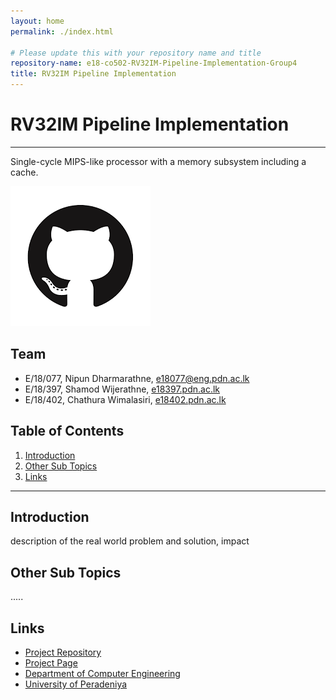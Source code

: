 ```yaml
---
layout: home
permalink: ./index.html

# Please update this with your repository name and title
repository-name: e18-co502-RV32IM-Pipeline-Implementation-Group4
title: RV32IM Pipeline Implementation
---
```


[comment]: # "This is the standard layout for the project, but you can clean this and use your own template"

# RV32IM Pipeline Implementation

---

Single-cycle MIPS-like processor with a memory subsystem including a cache.

![Sample Image](./images/sample.png)


## Team
-  E/18/077, Nipun Dharmarathne, [e18077@eng.pdn.ac.lk](mailto:name@email.com)
-  E/18/397, Shamod Wijerathne, [e18397.pdn.ac.lk](mailto:name@email.com)
-  E/18/402, Chathura Wimalasiri, [e18402.pdn.ac.lk](mailto:name@email.com)

## Table of Contents
1. [Introduction](#introduction)
2. [Other Sub Topics](#other-sub-topics)
3. [Links](#links)

---

## Introduction

 description of the real world problem and solution, impact

## Other Sub Topics

.....

## Links

- [Project Repository](https://github.com/cepdnaclk/e18-co502-RV32IM-Pipeline-Implementation-Group4/)
- [Project Page](https://cepdnaclk.github.io/e18-co502-RV32IM-Pipeline-Implementation-Group4/)
- [Department of Computer Engineering](http://www.ce.pdn.ac.lk/)
- [University of Peradeniya](https://eng.pdn.ac.lk/)


[//]: # (Please refer this to learn more about Markdown syntax)
[//]: # (https://github.com/adam-p/markdown-here/wiki/Markdown-Cheatsheet)
